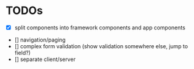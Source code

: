 # TODOs

- [x] split components into framework components and app components
- [] navigation/paging
- [] complex form validation (show validation somewhere else, jump to field?)
- [] separate client/server
